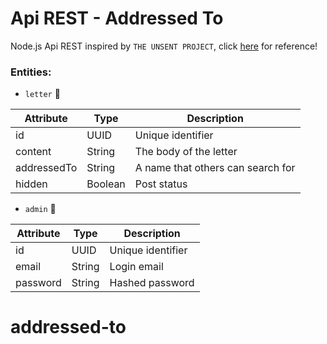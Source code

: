 # Api REST - Addressed To

Node.js Api REST inspired by `THE UNSENT PROJECT`, click [here](https://theunsentproject.com/) for reference!

### Entities:

- `letter` 💌
  
| Attribute | Type   | Description                       |
| --------- | ------ | --------------------------------- |
| id        | UUID   | Unique identifier                 |
| content   | String | The body of the letter            |
| addressedTo | String | A name that others can search for |
| hidden  | Boolean   | Post status   |


- `admin` 👤
  
| Attribute | Type   | Description             |
| --------- | ------ | ----------------------- |
| id        | UUID   | Unique identifier       |
| email     | String | Login email             |
| password  | String | Hashed password         |

# addressed-to
